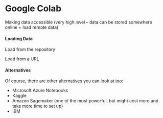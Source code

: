 # Google Colab

Making data accessible \(very high level – data can be stored somewhere online + load remote data\)



#### Loading Data

Load from the repository

Load from a URL



#### Alternatives

Of course, there are other alternatives you can look at too:

* Microsoft Azure Notebooks
* Kaggle
* Amazon Sagemaker \(one of the most powerful, but might cost more and take more time to set up\)
* IBM

